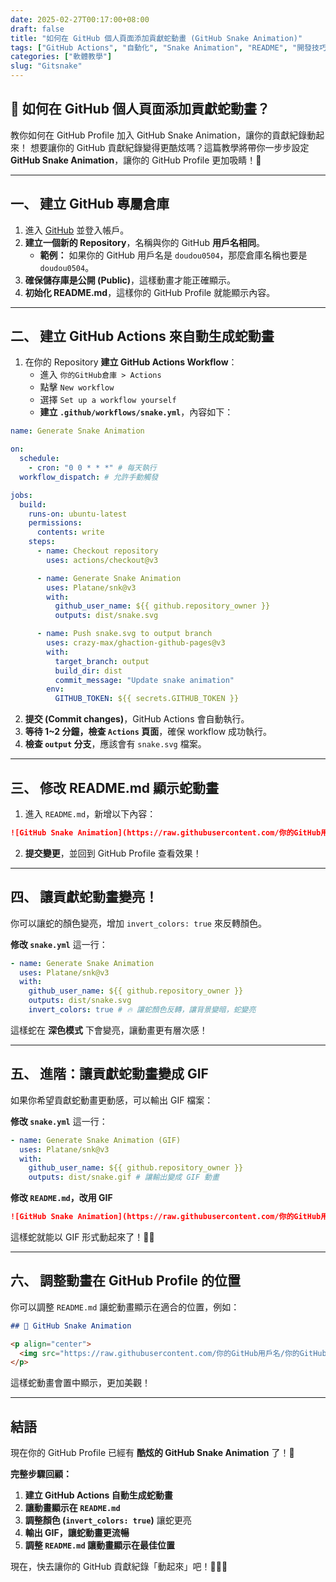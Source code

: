 ```yaml
---
date: 2025-02-27T00:17:00+08:00
draft: false
title: "如何在 GitHub 個人頁面添加貢獻蛇動畫 (GitHub Snake Animation)"
tags: ["GitHub Actions", "自動化", "Snake Animation", "README", "開發技巧"]
categories: ["軟體教學"]
slug: "Gitsnake"
---
```


## 🐍 如何在 GitHub 個人頁面添加貢獻蛇動畫？

教你如何在 GitHub Profile 加入 GitHub Snake Animation，讓你的貢獻紀錄動起來！
想要讓你的 GitHub 貢獻紀錄變得更酷炫嗎？這篇教學將帶你一步步設定 **GitHub Snake Animation**，讓你的 GitHub Profile 更加吸睛！🚀

<!--more-->

---

## 一、 建立 GitHub 專屬倉庫

1. 進入 [GitHub](https://github.com/) 並登入帳戶。
2. **建立一個新的 Repository**，名稱與你的 GitHub **用戶名相同**。
   - **範例：** 如果你的 GitHub 用戶名是 `doudou0504`，那麼倉庫名稱也要是 `doudou0504`。
3. **確保儲存庫是公開 (Public)**，這樣動畫才能正確顯示。
4. **初始化 README.md**，這樣你的 GitHub Profile 就能顯示內容。

---

## 二、 建立 GitHub Actions 來自動生成蛇動畫

1. 在你的 Repository **建立 GitHub Actions Workflow**：
   - 進入 `你的GitHub倉庫 > Actions`
   - 點擊 `New workflow`
   - 選擇 `Set up a workflow yourself`
   - **建立 `.github/workflows/snake.yml`**，內容如下：

```yaml
name: Generate Snake Animation

on:
  schedule:
    - cron: "0 0 * * *" # 每天執行
  workflow_dispatch: # 允許手動觸發

jobs:
  build:
    runs-on: ubuntu-latest
    permissions:
      contents: write
    steps:
      - name: Checkout repository
        uses: actions/checkout@v3

      - name: Generate Snake Animation
        uses: Platane/snk@v3
        with:
          github_user_name: ${{ github.repository_owner }}
          outputs: dist/snake.svg

      - name: Push snake.svg to output branch
        uses: crazy-max/ghaction-github-pages@v3
        with:
          target_branch: output
          build_dir: dist
          commit_message: "Update snake animation"
        env:
          GITHUB_TOKEN: ${{ secrets.GITHUB_TOKEN }}
```

2. **提交 (Commit changes)**，GitHub Actions 會自動執行。
3. **等待 1~2 分鐘，檢查 `Actions` 頁面**，確保 workflow 成功執行。
4. **檢查 `output` 分支**，應該會有 `snake.svg` 檔案。

---

## 三、 修改 README.md 顯示蛇動畫

1. 進入 `README.md`，新增以下內容：

```markdown
![GitHub Snake Animation](https://raw.githubusercontent.com/你的GitHub用戶名/你的GitHub用戶名/output/snake.svg)
```

2. **提交變更**，並回到 GitHub Profile 查看效果！

---

## 四、 讓貢獻蛇動畫變亮！

你可以讓蛇的顏色變亮，增加 `invert_colors: true` 來反轉顏色。

**修改 `snake.yml`** 這一行：

```yaml
- name: Generate Snake Animation
  uses: Platane/snk@v3
  with:
    github_user_name: ${{ github.repository_owner }}
    outputs: dist/snake.svg
    invert_colors: true # 🔥 讓蛇顏色反轉，讓背景變暗，蛇變亮
```

這樣蛇在 **深色模式** 下會變亮，讓動畫更有層次感！

---

## 五、 進階：讓貢獻蛇動畫變成 GIF

如果你希望貢獻蛇動畫更動感，可以輸出 GIF 檔案：

**修改 `snake.yml`** 這一行：

```yaml
- name: Generate Snake Animation (GIF)
  uses: Platane/snk@v3
  with:
    github_user_name: ${{ github.repository_owner }}
    outputs: dist/snake.gif # 讓輸出變成 GIF 動畫
```

**修改 `README.md`，改用 GIF**

```markdown
![GitHub Snake Animation](https://raw.githubusercontent.com/你的GitHub用戶名/你的GitHub用戶名/output/snake.gif)
```

這樣蛇就能以 GIF 形式動起來了！🐍✨

---

## 六、 調整動畫在 GitHub Profile 的位置

你可以調整 `README.md` 讓蛇動畫顯示在適合的位置，例如：

```markdown
## 🐍 GitHub Snake Animation

<p align="center">
  <img src="https://raw.githubusercontent.com/你的GitHub用戶名/你的GitHub用戶名/output/snake.svg" alt="GitHub Snake Animation">
</p>
```

這樣蛇動畫會置中顯示，更加美觀！

---

## 結語

現在你的 GitHub Profile 已經有 **酷炫的 GitHub Snake Animation** 了！🎉

**完整步驟回顧：**

1. **建立 GitHub Actions 自動生成蛇動畫**
2. **讓動畫顯示在 `README.md`**
3. **調整顏色 (`invert_colors: true`)** 讓蛇更亮
4. **輸出 GIF，讓蛇動畫更流暢**
5. **調整 `README.md` 讓動畫顯示在最佳位置**

現在，快去讓你的 GitHub 貢獻紀錄「動起來」吧！🚀🐍✨
